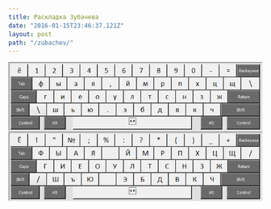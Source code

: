 ```yaml
---
title: Раскладка Зубачева
date: "2016-01-15T23:46:37.121Z"
layout: post
path: "/zubachev/"
---
```


<div align="center"><img src="./layout.png"></div
